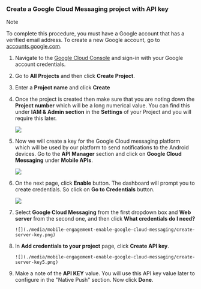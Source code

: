 
### Create a Google Cloud Messaging project with API key
> [!NOTE]
> To complete this procedure, you must have a Google account that has a verified email address. To create a new Google account, go to <a href="http://go.microsoft.com/fwlink/p/?LinkId=268302" target="_blank">accounts.google.com</a>.
> 
> 

1. Navigate to the [Google Cloud Console](https://console.developers.google.com/project) and sign-in with your Google account credentials.
2. Go to **All Projects** and then click **Create Project**.
3. Enter a **Project name** and click **Create**
4. Once the project is created then make sure that you are noting down the **Project number** which will be a long numerical value. You can find this under **IAM & Admin section** in the **Settings** of your Project and you will require this later. 
   
    ![](./media/mobile-engagement-enable-google-cloud-messaging/project-number.png)
5. Now we will create a key for the Google Cloud messaging platform which will be used by our platform to send notifications to the Android devices. Go to the **API Manager** section and click on **Google Cloud Messaging** under **Mobile APIs**. 
   
    ![](./media/mobile-engagement-enable-google-cloud-messaging/gcm.png)
6. On the next page, click **Enable** button. The dashboard will prompt you to create credentials. So click on **Go to Credentials** button. 
   
    ![](./media/mobile-engagement-enable-google-cloud-messaging/enable-GCM.png)
7. Select **Google Cloud Messaging** from the first dropdown box and **Web server** from the second one, and then click **What credentials do I need?**
   
       ![](./media/mobile-engagement-enable-google-cloud-messaging/create-server-key.png)
8. In **Add credentials to your project** page, click **Create API key**.
   
       ![](./media/mobile-engagement-enable-google-cloud-messaging/create-server-key5.png)
9. Make a note of the **API KEY** value. You will use this API key value later to configure in the "Native Push" section. Now click **Done**.

